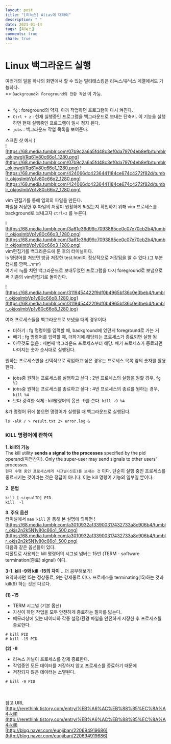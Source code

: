 ```yaml
---
layout: post
title: "[리눅스] Alias에 대하여"
description: " "
date: 2021-01-14
tags: [리눅스]
comments: true
share: true
---
```



# Linux 백그라운드 실행



여러개의 일을 하나의 화면에서 할 수 있는 멀티태스킹은 리눅스/유닉스 계열에서도 가능하다.<br>
=> `Background와 Foreground의 전환 작업` 이 가능.<br><br>
- `fg` : foreground의 약자. 아까 작업하던 프로그램이 다시 켜진다.<br>
- `Ctrl + z` : 현재 실행중인 프로그램을 백그라운드로 보내는 단축키. 이 기능을 실행하면 현재 실행중인 프로그램이 일시 정지 된다.<br>
- `jobs` : 백그라운드 작업 목록을 보여준다.

스크린 샷 예시 )<br>
![https://68.media.tumblr.com/07b9c2a6a5fd48c3ef0da79704eb8efb/tumblr_okjowgVRq61v80c66o1_1280.png](https://68.media.tumblr.com/07b9c2a6a5fd48c3ef0da79704eb8efb/tumblr_okjowgVRq61v80c66o1_1280.png)
![https://68.media.tumblr.com/424066dc4236441184ce674c4272f82d/tumblr_okjoslmbVp1v80c66o2_1280.png](https://68.media.tumblr.com/424066dc4236441184ce674c4272f82d/tumblr_okjoslmbVp1v80c66o2_1280.png)

vim 편집기를 통해 임의의 파일을 만든다. <br>파일을 저장한 후 파일의 저장이 원활하게 되었는지 확인하기 위해 vim 프로세스를 background로 보내고자 `ctrl+z` 를 누른다.<br>

![https://68.media.tumblr.com/3a61e36d99c7093865ce0c07e70cb2b4/tumblr_okjoslmbVp1v80c66o3_1280.png](https://68.media.tumblr.com/3a61e36d99c7093865ce0c07e70cb2b4/tumblr_okjoslmbVp1v80c66o3_1280.png)
<br>vim편집기를 백그라운드에 둔 후의 터미널이다.<br>
ls 명령어를 쳐보면 방금 저장한 test.html이 정상적으로 저장됨을 알 수 있다.(그 부분 캡처를 깜빡...ㅠㅠ)<br>
여기서 `fg`를 치면 백그라운드로 보내두었던 프로그램을 다시 foreground로 보냄으로써 기존의 vim편집기로 돌아간다.<br>

![https://68.media.tumblr.com/3119454422f9df0b4965bf36c0e3beb4/tumblr_okjoslmbVp1v80c66o8_1280.jpg](https://68.media.tumblr.com/3119454422f9df0b4965bf36c0e3beb4/tumblr_okjoslmbVp1v80c66o8_1280.jpg)

여러 프로세스들을 백그라운드로 보냈을 때의 경우이다.<br>
- 더하기 : fg 명령어를 입력할 때, background에 있던게 foreground로 가는 거<br>
- 빼기 : fg 명령어를 입력할 때, 더하기에 해당되는 프로세스가 종료되면 실행 됨<br>
- 아무것도 없음 : 세번째 백그라운드 프로세스부터 해당. 빼기 프로세스가 종료되면 나머지는 숫자 순서대로 실행된다.<br>

원하는 프로세스만을 선택적으로 작업하고 싶은 경우는 프로세스 목록 앞의 숫자를 활용한다.<br>
- jobs중 원하는 프로세스를 실행하고 싶다 : 2번 프로세스의 실행을 원할 경우, `fg %2` <br>
- jobs중 원하는 프로세스를 종료하고 싶다 : 4번 프로세스의 종료를 원하는 경우, `kill %4`<br>
- 보다 강력한 삭제 : kill명령어의 옵션 -9를 쓴다. `kill -9 %4` <br>

&가 명령어 뒤에 붙으면 명령어가 실행될 때 백그라운드로 실행된다.

```
ls -alR / > result.txt 2> error.log &
```


### KILL 명령어에 관하여
**1. kill의 기능<br>**
The kill utility **sends a signal to the processes** specified by the pid operand(피연산자). Only the super-user may send signals to other users' processes.<br>
 `현재 수행 중인 프로세스에게 시그널(신호)를 보내는 것` 이다. 단순히 실행 중인 프로세스를 종료시키는 것이라는 것은 정답이 아니다. 이는 kill 명령어 기능의 일부일 뿐이다.

**2. 문법<br>**

```
kill [-signalID] PID
kill  -l
```


**3. 주요 옵션**<br>
터미널에서 `man kill` 을 통해 본 설명에 의하면
![https://68.media.tumblr.com/a3010932af33900317432733a8c906b4/tumblr_okjs2n2k5N1v80c66o1_500.png](https://68.media.tumblr.com/a3010932af33900317432733a8c906b4/tumblr_okjs2n2k5N1v80c66o1_500.png)<br>
다음과 같은 옵션들이 있다.<br> 디폴트로 사용되는 kill 명령어의 시그널 넘버는 15번 (TERM - software termination(종료) signal) 이다. 
<br>

**3-1. kill -9와 kill -15의 차이** ...더 공부해보기!<br>
요약하자면 15는 정상종료, 9는 강제종료 이다. 프로세스를 terminating(15)하는 것과 kill(9) 하는 것은 다르다.<br><br>
**(1) -15**<br>
- TERM 시그널 (기본 옵션)<br>
- 자신이 하던 작업을 모두 안전하게 종료하는 절차를 밟는다.<br>
- 메모리상에 있는 데이터와 각종 설정/환경 파일을 안전하게 저장한 후 프로세스를 종료한다.<br>

```
# kill PID 
# kill -15 PID
```

**(2) -9**
<br>
- 리눅스 커널이 프로세스를 강제 종료한다.<br>
- 작업중인 모든 데이터를 저장하지 않고 프로세스를 종료하기 때문에<br>
- 저장되지 않은 데이터는 소멸된다.<br>

```
# kill -9 PID
```

<br><br>참고 URL<br>
[http://rerethink.tistory.com/entry/%EB%A6%AC%EB%88%85%EC%8A%A4-kill](http://rerethink.tistory.com/entry/%EB%A6%AC%EB%88%85%EC%8A%A4-kill)<br>
[http://blog.naver.com/eunjiban/220694919686](http://blog.naver.com/eunjiban/220694919686)